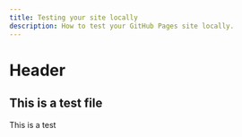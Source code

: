 ```yaml
---
title: Testing your site locally
description: How to test your GitHub Pages site locally.
---
```


# Header

## This is a test file

This is a test
